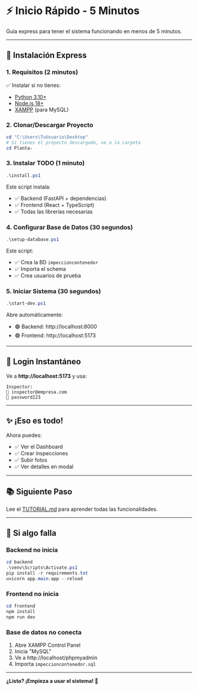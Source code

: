 # ⚡ Inicio Rápido - 5 Minutos

Guía express para tener el sistema funcionando en menos de 5 minutos.

---

## 🚀 Instalación Express

### 1. Requisitos (2 minutos)

✅ Instalar si no tienes:
- [Python 3.10+](https://python.org)
- [Node.js 18+](https://nodejs.org)
- [XAMPP](https://www.apachefriends.org/) (para MySQL)

### 2. Clonar/Descargar Proyecto

```powershell
cd "C:\Users\TuUsuario\Desktop"
# Si tienes el proyecto descargado, ve a la carpeta
cd Planta-
```

### 3. Instalar TODO (1 minuto)

```powershell
.\install.ps1
```

Este script instala:
- ✅ Backend (FastAPI + dependencias)
- ✅ Frontend (React + TypeScript)
- ✅ Todas las librerías necesarias

### 4. Configurar Base de Datos (30 segundos)

```powershell
.\setup-database.ps1
```

Este script:
- ✅ Crea la BD `impeccioncontenedor`
- ✅ Importa el schema
- ✅ Crea usuarios de prueba

### 5. Iniciar Sistema (30 segundos)

```powershell
.\start-dev.ps1
```

Abre automáticamente:
- 🟢 Backend: http://localhost:8000
- 🟢 Frontend: http://localhost:5173

---

## 🔐 Login Instantáneo

Ve a **http://localhost:5173** y usa:

```
Inspector:
📧 inspector@empresa.com
🔑 password123
```

---

## ✨ ¡Eso es todo!

Ahora puedes:
- ✅ Ver el Dashboard
- ✅ Crear inspecciones
- ✅ Subir fotos
- ✅ Ver detalles en modal

---

## 📚 Siguiente Paso

Lee el [TUTORIAL.md](TUTORIAL.md) para aprender todas las funcionalidades.

---

## 🐛 Si algo falla

### Backend no inicia
```powershell
cd backend
.\venv\Scripts\Activate.ps1
pip install -r requirements.txt
uvicorn app.main:app --reload
```

### Frontend no inicia
```powershell
cd frontend
npm install
npm run dev
```

### Base de datos no conecta
1. Abre XAMPP Control Panel
2. Inicia "MySQL"
3. Ve a http://localhost/phpmyadmin
4. Importa `impeccioncontenedor.sql`

---

**¿Listo? ¡Empieza a usar el sistema! 🚀**
